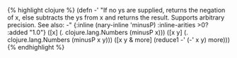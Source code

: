 {% highlight clojure %}
(defn -'
  "If no ys are supplied, returns the negation of x, else subtracts
  the ys from x and returns the result. Supports arbitrary precision.
  See also: -"
  {:inline (nary-inline 'minusP)
   :inline-arities >0?
   :added "1.0"}
  ([x] (. clojure.lang.Numbers (minusP x)))
  ([x y] (. clojure.lang.Numbers (minusP x y)))
  ([x y & more]
   (reduce1 -' (-' x y) more)))
{% endhighlight %}
